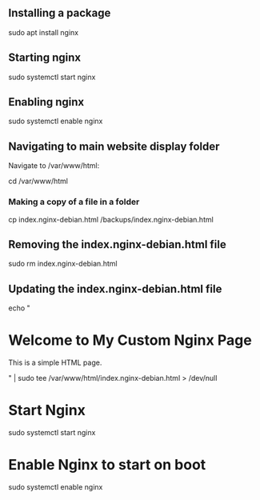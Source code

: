 ## Installing a package

sudo apt install nginx


## Starting nginx

sudo systemctl start nginx


## Enabling nginx

sudo systemctl enable nginx


## Navigating to main website display folder
Navigate to /var/www/html:

cd /var/www/html


### Making a copy of a file in a folder

cp index.nginx-debian.html /backups/index.nginx-debian.html


## Removing the index.nginx-debian.html file

sudo rm index.nginx-debian.html


## Updating the index.nginx-debian.html file

echo "<html>
<head>
    <title>My Custom Page</title>
</head>
<body>
    <h1>Welcome to My Custom Nginx Page</h1>
    <p>This is a simple HTML page.</p>
</body>
</html>" | sudo tee /var/www/html/index.nginx-debian.html > /dev/null



# Start Nginx
sudo systemctl start nginx

# Enable Nginx to start on boot
sudo systemctl enable nginx